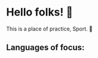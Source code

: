 <h1 style = "align-text:center">Hello folks! 👹 </h1>

This is a place of practice, Sport. 🏈
<h2>Languages of focus:</h2>

<!-- add more later-->
